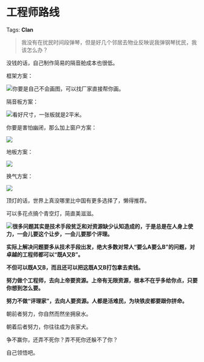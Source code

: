 # 工程师路线

Tags: **Clan**

> 我没有在扰民时间段弹琴，但是好几个邻居去物业反映说我弹钢琴扰民，我该怎么办？



没钱的话，自己制作简易的隔音舱成本也很低。

框架方案：

![](https://picx.zhimg.com/50/v2-1984c62c412b5c5ad76b162c86e7ad48_720w.jpg?source=2c26e567)你要是自己不会画图，可以找厂家直接帮你画。

  


隔音板方案：

![](https://picx.zhimg.com/50/v2-37cfb3ea14f3669dfe27e80b73b5db19_720w.jpg?source=2c26e567)看好尺寸，一张板就是2平米。

你要是害怕幽闭，那么加上窗户方案：

![](https://picx.zhimg.com/50/v2-1330b4c7a0b4c19db49ed365fcf8d517_720w.jpg?source=2c26e567)  


地板方案：

![](https://picx.zhimg.com/50/v2-f91546b4dacc341db206b5c8341f59ec_720w.jpg?source=2c26e567)  


换气方案：

![](https://picx.zhimg.com/50/v2-1b808fb854210c57be049270c2cb46fb_720w.jpg?source=2c26e567)  


顶灯的话，世界上真没哪里比中国有更多选择了，懒得推荐。

可以多花点搞个青空灯，简直美滋滋。

![](https://pica.zhimg.com/50/v2-bc21cedd26f81920da083aaf84c98f90_720w.jpg?source=2c26e567)**很多问题其实是技术手段贫乏和对资源缺少认知造成的，于是总是在人身上使力，一会儿要这个让步，一会儿要那个评理。**

**实际上解决问题要多从技术手段出发，绝大多数对常人“要么A要么B”的问题，对卓越的工程师都可以“既A又B”。**

**不但可以既A又B，而且还可以把这既A又B打包拿去卖钱。**

  


**努力做个工程师，去向上帝要资源。上帝有无限资源，根本不在乎多给你点，只要你想到怎么要。**

**努力不做“评理家”，去向人要资源。人都是活难民，为块铁皮都要跟你拼命。**

  


朝前者努力，你自然而然坐拥泉水。

朝着后者努力，你往往成为丧家犬。

争不赢你，还弄不死你？弄不死你还躲不了你？

  


自己领悟吧。



